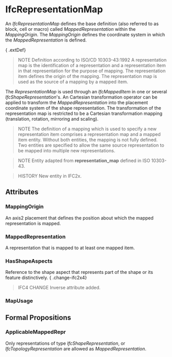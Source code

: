 # IfcRepresentationMap

An _IfcRepresentationMap_ defines the base definition (also referred to as block, cell or macro) called _MappedRepresentation_ within the _MappingOrigin_. The _MappingOrigin_ defines the coordinate system in which the _MappedRepresentation_ is defined.

{ .extDef}
> NOTE  Definition according to ISO/CD 10303-43:1992
> A representation map is the identification of a representation and a representation item in that representation for the purpose of mapping. The representation item defines the origin of the mapping. The representation map is used as the source of a mapping by a mapped item.

The _RepresentationMap_ is used through an _IfcMappedItem_ in one or several _IfcShapeRepresentation_'s. An Cartesian transformation operator can be applied to transform the _MappedRepresentation_ into the placement coordinate system of the shape representation. The transformation of the representation map is restricted to be a Cartesian transformation mapping (translation, rotation, mirroring and scaling).

> NOTE  The definition of a mapping which is used to specify a new representation item comprises a representation map and a mapped item entity. Without both entities, the mapping is not fully defined. Two entities are specified to allow the same source representation to be mapped into multiple new representations.

> NOTE  Entity adapted from **representation_map** defined in ISO 10303-43.

> HISTORY  New entity in IFC2x.

## Attributes

### MappingOrigin
An axis2 placement that defines the position about which the mapped
representation is mapped.

### MappedRepresentation
A representation that is mapped to at least one mapped item.

### HasShapeAspects
Reference to the shape aspect that represents part of the shape or its feature distinctively.
{ .change-ifc2x4}
> IFC4 CHANGE  Inverse attribute added.

### MapUsage


## Formal Propositions

### ApplicableMappedRepr
Only representations of type _IfcShapeRepresentation_, or _IfcTopologyRepresentation_ are allowed as _MappedRepresentation_.

